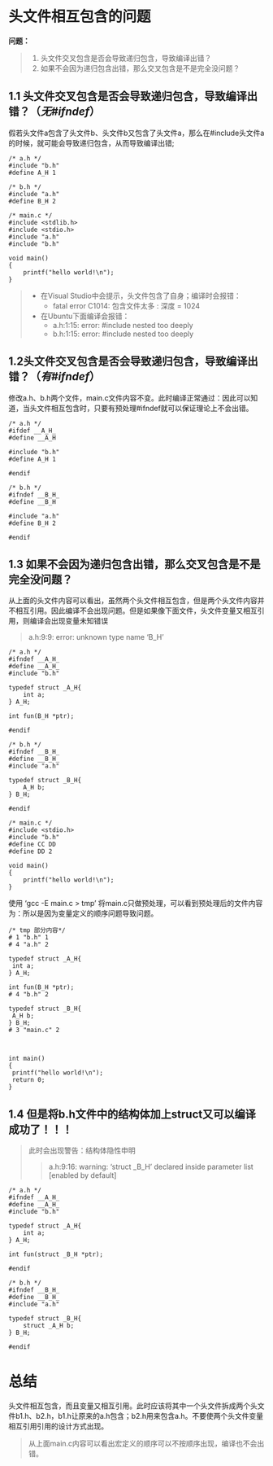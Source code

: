 # 头文件相互包含的问题

**问题：**
> 1. 头文件交叉包含是否会导致递归包含，导致编译出错？
> 2. 如果不会因为递归包含出错，那么交叉包含是不是完全没问题？

## 1.1 头文件交叉包含是否会导致递归包含，导致编译出错？（*无#ifndef*）
假若头文件a包含了头文件b、头文件b又包含了头文件a，那么在#include头文件a的时候，就可能会导致递归包含，从而导致编译出错;
```
/* a.h */
#include "b.h"
#define A_H 1
```
```
/* b.h */
#include "a.h"
#define B_H 2
```
```
/* main.c */
#include <stdlib.h>
#include <stdio.h>
#include "a.h"
#include "b.h"

void main()
{
	printf("hello world!\n");
}
```
> - 在Visual Studio中会提示，头文件包含了自身；编译时会报错：
>   - fatal error C1014: 包含文件太多 : 深度 = 1024
> - 在Ubuntu下面编译会报错：
>   - a.h:1:15: error: #include nested too deeply
>   - b.h:1:15: error: #include nested too deeply

## 1.2头文件交叉包含是否会导致递归包含，导致编译出错？（*有#ifndef*）
修改a.h、b.h两个文件，main.c文件内容不变。此时编译正常通过：因此可以知道，当头文件相互包含时，只要有预处理#ifndef就可以保证理论上不会出错。
```
/* a.h */
#ifdef __A_H_
#define __A_H

#include "b.h"
#define A_H 1

#endif
```
```
/* b.h */
#ifndef __B_H_
#define __B_H

#include "a.h"
#define B_H 2

#endif
```

## 1.3 如果不会因为递归包含出错，那么交叉包含是不是完全没问题？
从上面的头文件内容可以看出，虽然两个头文件相互包含，但是两个头文件内容并不相互引用。因此编译不会出现问题。但是如果像下面文件，头文件变量又相互引用，则编译会出现变量未知错误
> a.h:9:9: error: unknown type name ‘B_H’

```
/* a.h */
#ifndef __A_H_
#define __A_H_
#include "b.h"

typedef struct _A_H{
	int a;
} A_H;

int fun(B_H *ptr);

#endif
```
```
/* b.h */
#ifndef __B_H_
#define __B_H_
#include "a.h"

typedef struct _B_H{
	A_H b;
} B_H;

#endif
```
```
/* main.c */
#include <stdio.h>
#include "b.h"
#define CC DD
#define DD 2

void main()
{
	printf("hello world!\n");
}
```
使用 ‘gcc -E main.c > tmp’ 将main.c只做预处理，可以看到预处理后的文件内容为：所以是因为变量定义的顺序问题导致问题。
```
/* tmp 部分内容*/
# 1 "b.h" 1
# 4 "a.h" 2

typedef struct _A_H{
 int a;
} A_H;

int fun(B_H *ptr);
# 4 "b.h" 2

typedef struct _B_H{
 A_H b;
} B_H;
# 3 "main.c" 2



int main()
{
 printf("hello world!\n");
 return 0;
}
```
## 1.4 但是将b.h文件中的结构体加上struct又可以编译成功了！！！
>此时会出现警告：结构体隐性申明
>>a.h:9:16: warning: ‘struct _B_H’ declared inside parameter list [enabled by default]

```
/* a.h */
#ifndef __A_H_
#define __A_H_
#include "b.h"

typedef struct _A_H{
	int a;
} A_H;

int fun(struct _B_H *ptr);

#endif
```
```
/* b.h */
#ifndef __B_H_
#define __B_H_
#include "a.h"

typedef struct _B_H{
	struct _A_H b;
} B_H;

#endif
```

# 总结
头文件相互包含，而且变量又相互引用。此时应该将其中一个头文件拆成两个头文件b1.h、b2.h，b1.h让原来的a.h包含；b2.h用来包含a.h。不要使两个头文件变量相互引用引用的设计方式出现。
>从上面main.c内容可以看出宏定义的顺序可以不按顺序出现，编译也不会出错。
